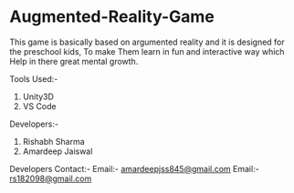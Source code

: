 # Augmented-Reality-Game
This game is basically based on argumented reality
and it is designed for the preschool kids, To make 
Them learn in fun and interactive way which 
Help in there great mental growth. 

Tools Used:-
1. Unity3D
2. VS Code

Developers:-
1. Rishabh Sharma
2. Amardeep Jaiswal

Developers Contact:-
Email:- amardeepjss845@gmail.com
Email:- rs182098@gmail.com
